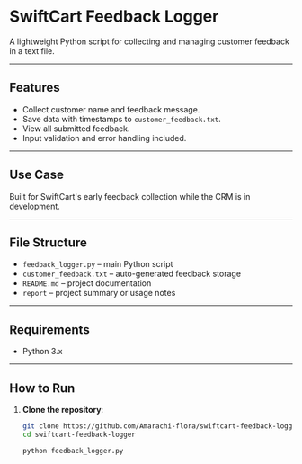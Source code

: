 # SwiftCart Feedback Logger

A lightweight Python script for collecting and managing customer feedback in a text file.

---

## Features

- Collect customer name and feedback message.
- Save data with timestamps to `customer_feedback.txt`.
- View all submitted feedback.
- Input validation and error handling included.

---

## Use Case

Built for SwiftCart's early feedback collection while the CRM is in development.

---

## File Structure

- `feedback_logger.py` – main Python script  
- `customer_feedback.txt` – auto-generated feedback storage  
- `README.md` – project documentation  
- `report` – project summary or usage notes  

---

## Requirements
- Python 3.x
---

## How to Run

1. **Clone the repository**:
   ```bash
   git clone https://github.com/Amarachi-flora/swiftcart-feedback-logger.git
   cd swiftcart-feedback-logger

   python feedback_logger.py
